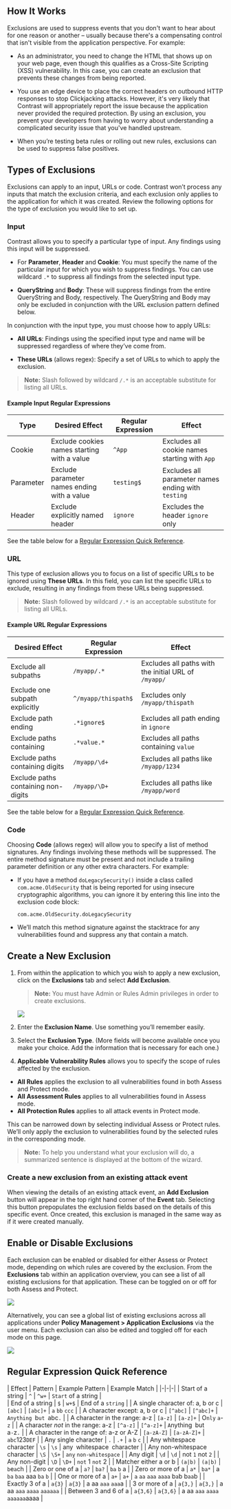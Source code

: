 <!--
title: "Application Exclusions"
description: "Overview of application exclusions in TeamServer"
tags: "Admin policy application exclusions suppress events"
-->

## How It Works 

Exclusions are used to suppress events that you don't want to hear about for one reason or another – usually because there's a compensating control that isn't visible from the application perspective. For example:

* As an administrator, you need to change the HTML that shows up on your web page, even though this qualifies as a Cross-Site Scripting (XSS) vulnerability. In this case, you can create an exclusion that prevents these changes from being reported.

* You use an edge device to place the correct headers on outbound HTTP responses to stop Clickjacking attacks. However, it's very likely that Contrast will appropriately report the issue because the application never provided the required protection. By using an exclusion, you prevent your developers from having to worry about understanding a complicated security issue that you've handled upstream. 

* When you’re testing beta rules or rolling out new rules, exclusions can be used to suppress false positives.

## Types of Exclusions 

Exclusions can apply to an input, URLs or code. Contrast won’t process any inputs that match the exclusion criteria, and each exclusion only applies to the application for which it was created. Review the following options for the type of exclusion you would like to set up. 

### Input 

Contrast allows you to specify a particular type of input. Any findings using this input will be suppressed.

* For **Parameter**, **Header** and **Cookie**: You must specify the name of the particular input for which you wish to suppress findings. You can use wildcard `.*` to suppress all findings from the selected input type.

* **QueryString** and **Body**: These will suppress findings from the entire QueryString and Body, respectively. The QueryString and Body may only be excluded in conjunction with the URL exclusion pattern defined below.

In conjunction with the input type, you must choose how to apply URLs:

* **All URLs**: Findings using the specified input type and name will be suppressed regardless of where they’ve come from.

* **These URLs** (allows regex): Specify a set of URLs to which to apply the exclusion. 

>**Note:** Slash followed by wildcard `/.*` is an acceptable substitute for listing all URLs.

#### Example Input Regular Expressions

| Type | Desired Effect | Regular Expression | Effect |
|-|-|-|-|
| Cookie | Exclude cookies names starting with a value | `^App` | Excludes all cookie names starting with `App` |
| Parameter | Exclude parameter names ending with a value | `testing$` | Excludes all parameter names ending with `testing` |
| Header | Exclude explicitly named header | `ignore` | Excludes the header `ignore` only |

See the table below for a [Regular Expression Quick Reference](#regular-expression-quick-reference).

### URL

This type of exclusion allows you to focus on a list of specific URLs to be ignored using **These URLs**. In this field, you can list the specific URLs to exclude, resulting in any findings from these URLs being suppressed. 

>**Note:** Slash followed by wildcard `/.*` is an acceptable substitute for listing all URLs.

#### Example URL Regular Expressions

| Desired Effect | Regular Expression | Effect |
|-|-|-|
| Exclude all subpaths | `/myapp/.*` | Excludes all paths with the initial URL of `/myapp/` |
| Exclude one subpath explicitly | `^/myapp/thispath$` | Excludes only `/myapp/thispath` |
| Exclude path ending | `.*ignore$` | Excludes all path ending in `ignore` |
| Exclude paths containing | `.*value.*` | Excludes all paths containing `value` |
| Exclude paths containing digits | `/myapp/\d+` | Excludes all paths like `/myapp/1234` |
| Exclude paths containing non-digits | `/myapp/\D+` | Excludes all paths like `/myapp/word` |

See the table below for a [Regular Expression Quick Reference](#regular-expression-quick-reference).

### Code

Choosing **Code** (allows regex) will allow you to specify a list of method signatures. Any findings involving these methods will be suppressed. The entire method signature must be present and not include a trailing parameter definition or any other extra characters. For example: 

* If you have a method ```doLegacySecurity()``` inside a class called ```com.acme.OldSecurity``` that is being reported for using insecure cryptographic algorithms, you can ignore it by entering this line into the exclusion code block:

      com.acme.OldSecurity.doLegacySecurity

* We’ll match this method signature against the stacktrace for any vulnerabilities found and suppress any that contain a match.

## Create a New Exclusion

1. From within the application to which you wish to apply a new exclusion, click on the **Exclusions** tab and select **Add Exclusion**. 

   >**Note:** You must have Admin or Rules Admin privileges in order to create exclusions.

   <a href="assets/images/ExclusionsAdd.png" rel="lightbox" title="Adding A New Exclusion"><img class="thumbnail" src="assets/images/ExclusionsAdd.png"/></a>

2. Enter the **Exclusion Name**. Use something you’ll remember easily.
3.	Select the **Exclusion Type**. (More fields will become available once you make your choice. Add the information that is necessary for each one.) 
4.	**Applicable Vulnerability Rules** allows you to specify the scope of rules affected by the exclusion.

 * **All Rules** applies the exclusion to all vulnerabilities found in both Assess and Protect mode. 
 * **All Assessment Rules** applies to all vulnerabilities found in Assess mode.
 * **All Protection Rules** applies to all attack events in Protect mode.

This can be narrowed down by selecting individual Assess or Protect rules. We’ll only apply the exclusion to vulnerabilities found by the selected rules in the corresponding mode.

>**Note:** To help you understand what your exclusion will do, a summarized sentence is displayed at the bottom of the wizard.

### Create a new exclusion from an existing attack event

When viewing the details of an existing attack event, an **Add Exclusion** button will appear in the top right hand corner of the **Event** tab. Selecting this button prepopulates the exclusion fields based on the details of this specific event. Once created, this exclusion is managed in the same way as if it were created manually.

## Enable or Disable Exclusions

Each exclusion can be enabled or disabled for either Assess or Protect mode, depending on which rules are covered by the exclusion. From the **Exclusions** tab within an application overview, you can see a list of all existing exclusions for that application. These can be toggled on or off for both Assess and Protect. 

<a href="assets/images/Application-policy-exclusions-tab.png" rel="lightbox" title="Enable or disable exclusions in an application Policy tab"><img class="thumbnail" src="assets/images/Application-policy-exclusions-tab.png"/></a>

Alternatively, you can see a global list of existing exclusions across all applications under **Policy Management > Application Exclusions** via the user menu. Each exclusion can also be edited and toggled off for each mode on this page. 

<a href="assets/images/Application-exclusions.png" rel="lightbox" title="Manage exclusions in Policy Management"><img class="thumbnail" src="assets/images/Application-exclusions.png"/></a>

## Regular Expression Quick Reference

| Effect | Pattern | Example Pattern | Example Match |
|-|-|-|
| Start of a string | `^` | `^w+` | `Start` of a string |  
| End of a string | `$` | `w+$` | End of a `string` |
| A single character of: a, b or c | `[abc]` | `[abc]+` | `a` `bb` `ccc` |
| A character except: a, b or c | `[^abc]` | `[^abc]+` | `Anything `b`ut `abc`.` |
| A character in the range: a-z | `[a-z]` | `[a-z]+` | O`nly` `a`-`z` |
| A character *not* in the range: a-z | `[^a-z]` | `[^a-z]+` | `A`nything<code> </code>but<code> </code>a`-`z`.` |
| A character in the range of: a-z or A-Z | `[a-zA-Z]` | `[a-zA-Z]+` | `abc`123`DEF` |
| Any single character | `.` | `.+` | `a` `b` `c` |
| Any whitespace character | `\s` | `\s` | any<code> </code>whitespace<code> </code>character |
| Any non-whitespace character | `\S` | `\S+` | `any` `non-whitespace` |
| Any digit | `\d` | `\d` | not `1` not `2` |
| Any non-digit | `\D` | `\D+` | `not` 1 `not` 2 |
| Matcher either a or b | <code>(a&#124;b)</code> | <code>(a&#124;b)</code> | `b`e`a`ch |
| Zero or one of a | `a?` | `ba?` | `ba` `b` a |
| Zero or more of a | `a*` | `ba*` | a `ba` `baa` aaa `ba` `b` |
| One or more of a | `a+` | `a+` | `a` `aa` `aaa` `aaaa` b`a`b b`aa`b |
| Exactly 3 of a | `a{3}` | `a{3}` | a aa `aaa` `aaa`a |
| 3 or more of a | `a{3,}` | `a{3,}` | a aa `aaa` `aaaa` `aaaaaa` |
| Between 3 and 6 of a | `a{3,6}` | `a{3,6}` | a aa `aaa` `aaaa` `aaaaaa`aaaa |
